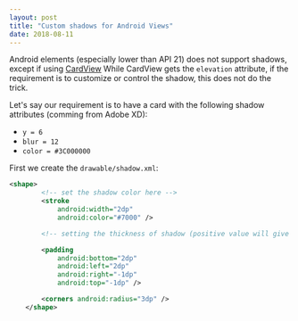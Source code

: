 ```yaml
---
layout: post
title: "Custom shadows for Android Views"
date: 2018-08-11
---
```

Android elements (especially lower than API 21) does not support shadows, except if using [CardView](https://developer.android.com/guide/topics/ui/layout/cardview) While CardView gets the `elevation` attribute, if the requirement is to  customize or control the shadow, this does not do the trick.

Let's say our requirement is to have a card with the following shadow attributes (comming from Adobe XD):
* `y = 6`
* `blur = 12`
* `color = #3C000000`

First we create the `drawable/shadow.xml`:
```xml
<shape>
        <!-- set the shadow color here -->
        <stroke
            android:width="2dp"
            android:color="#7000" />

        <!-- setting the thickness of shadow (positive value will give shadow on that side) -->

        <padding
            android:bottom="2dp"
            android:left="2dp"
            android:right="-1dp"
            android:top="-1dp" />

        <corners android:radius="3dp" />
    </shape>
```
